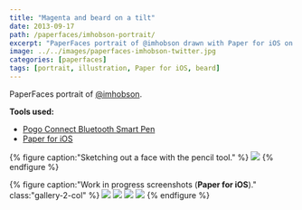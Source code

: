 ```yaml
---
title: "Magenta and beard on a tilt"
date: 2013-09-17
path: /paperfaces/imhobson-portrait/
excerpt: "PaperFaces portrait of @imhobson drawn with Paper for iOS on an iPad."
image: ../../images/paperfaces-imhobson-twitter.jpg
categories: [paperfaces]
tags: [portrait, illustration, Paper for iOS, beard]
---
```


PaperFaces portrait of [@imhobson](https://twitter.com/imhobson).

**Tools used:**

- [Pogo Connect Bluetooth Smart Pen](https://www.amazon.com/gp/product/B009K448L4/ref=as_li_ss_tl?ie=UTF8&camp=1789&creative=390957&creativeASIN=B009K448L4&linkCode=as2&tag=mademist-20)
- [Paper for iOS](https://paper.bywetransfer.com/)

{% figure caption:"Sketching out a face with the pencil tool." %}
[![](../../images/paperfaces-imhobson-process-1-750.jpg)](../../images/paperfaces-imhobson-process-1-lg.jpg)
{% endfigure %}

{% figure caption:"Work in progress screenshots (**Paper for iOS**)." class:"gallery-2-col" %}
[![](../../images/paperfaces-imhobson-process-2-600.jpg)](../../images/paperfaces-imhobson-process-2-lg.jpg)
[![](../../images/paperfaces-imhobson-process-3-600.jpg)](../../images/paperfaces-imhobson-process-3-lg.jpg)
[![](../../images/paperfaces-imhobson-process-4-600.jpg)](../../images/paperfaces-imhobson-process-4-lg.jpg)
[![](../../images/paperfaces-imhobson-process-5-600.jpg)](../../images/paperfaces-imhobson-process-5-lg.jpg)
{% endfigure %}
